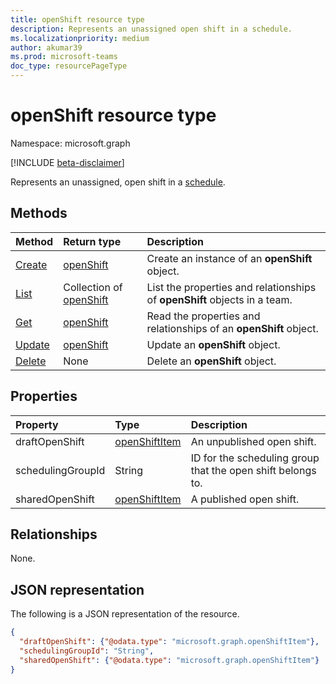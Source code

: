 ```yaml
---
title: openShift resource type
description: Represents an unassigned open shift in a schedule.
ms.localizationpriority: medium
author: akumar39
ms.prod: microsoft-teams
doc_type: resourcePageType
---
```


# openShift resource type

Namespace: microsoft.graph

[!INCLUDE [beta-disclaimer](../../includes/beta-disclaimer.md)]

Represents an unassigned, open shift in a [schedule](../resources/schedule.md).

## Methods

| Method                               | Return type                             | Description                                                               |
| :----------------------------------- | :-------------------------------------- | :------------------------------------------------------------------------ |
| [Create](../api/openshift-post.md)   | [openShift](openshift.md)               | Create an instance of an **openShift** object.                            |
| [List](../api/openshift-list.md)     | Collection of [openShift](openshift.md) | List the properties and relationships of **openShift** objects in a team. |
| [Get](../api/openshift-get.md)       | [openShift](openshift.md)               | Read the properties and relationships of an **openShift** object.         |
| [Update](../api/openshift-update.md) | [openShift](openshift.md)               | Update an **openShift** object.                                           |
| [Delete](../api/openshift-delete.md) | None                                    | Delete an **openShift** object.                                           |

## Properties

| Property          | Type                              | Description                                                 |
| :---------------- | :-------------------------------- | :---------------------------------------------------------- |
| draftOpenShift    | [openShiftItem](openshiftitem.md) | An unpublished open shift.                                  |
| schedulingGroupId | String                            | ID for the scheduling group that the open shift belongs to. |
| sharedOpenShift   | [openShiftItem](openshiftitem.md) | A published open shift.                                     |

## Relationships

None.

## JSON representation

The following is a JSON representation of the resource.

<!-- {
  "blockType": "resource",
  "optionalProperties": [

  ],
  "@odata.type": "microsoft.graph.openShift"
}-->

```json
{
  "draftOpenShift": {"@odata.type": "microsoft.graph.openShiftItem"},
  "schedulingGroupId": "String",
  "sharedOpenShift": {"@odata.type": "microsoft.graph.openShiftItem"}
}
```

<!-- uuid: 16cd6b66-4b1a-43a1-adaf-3a886856ed98
2019-02-04 14:57:30 UTC -->

<!-- {
  "type": "#page.annotation",
  "description": "openShift resource",
  "keywords": "",
  "section": "documentation",
  "tocPath": ""
}-->
